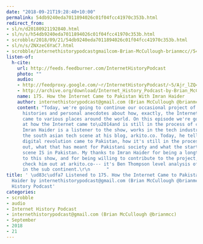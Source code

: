 ```yaml
---
date: "2018-09-21T19:28:40+10:00"
permalink: 54db9240eda7011894026c01f04fcc41970c353b.html
redirect_from:
- sl/n/d20180921192840.html
- sl/n/s/h54db9240eda7011894026c01f04fcc41970c353b.html
- scrobble/2018/09/21/54db9240eda7011894026c01f04fcc41970c353b.html
- sl/n/s/ZNXzeC6YaC7.html
- scrobble/internethistorypodcastgmailcom-Brian-McCullough-brianmcc//54db9240eda7011894026c01f04fcc41970c353b.html
listen-of:
  h-cite:
    url: http://feeds.feedburner.com/InternetHistoryPodcast
    photo: ""
    audio:
    - http://feedproxy.google.com/~r/InternetHistoryPodcast/~5/Ajr_lZQ4teI/AMG5030932023.mp3
    - http://archive.org/download/Internet_History_Podcast-by-Brian_McCullough/175_How_the_Internet_Came_to_Pakistan_With_Imran_Haider.mp3
    name: 175. How the Internet Came to Pakistan With Imran Haider
    author: internethistorypodcast@gmail.com (Brian McCullough @brianmcc)
    content: "Today, we're going to continue our occasional project of getting oral
      histories and personal anecdotes about how, exactly, the Internet and the web
      came to various places around the world. On this episode we're going to look
      at how the Internet came to\u2014and is still in the process of coming to\u2014Pakistan.
      Imran Haider is a listener to the show, works in the tech industry, and analyzes
      the south asian tech scene at his blog, arkito.co. Today, he tells us how the
      digital revolution came to Pakistan, how it's still in the process of rolling
      out, what that has meant for Pakistani society and what the startup and tech
      scene IS in Pakistan. My thanks to Imran Haider for being a longtime listener
      to this show, and for being willing to contribute to the project, and please,
      check him out at arkito.co--- it's Ben Thompson level analysis of the tech scene
      in the sub continent.\r\n      "
title: ' \ud83c\udfa7 Listened to 175. How the Internet Came to Pakistan With Imran
  Haider by internethistorypodcast@gmail.com (Brian McCullough @brianmcc) From Internet
  History Podcast'
categories:
- scrobble
- audio
- Internet History Podcast
- internethistorypodcast@gmail.com (Brian McCullough @brianmcc)
- September
- 2018
- 21
---
```

